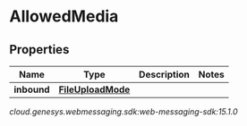 # AllowedMedia


## Properties

| Name | Type | Description | Notes |
| ------------ | ------------- | ------------- | ------------- |
| **inbound** | [**FileUploadMode**](FileUploadMode) |  |  |




_cloud.genesys.webmessaging.sdk:web-messaging-sdk:15.1.0_
